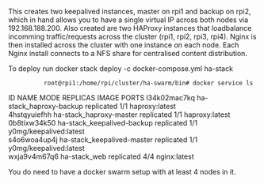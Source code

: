 This creates two keepalived instances, master on rpi1 and backup on rpi2, which in hand allows you to have a single virtual IP across both nodes via 192.168.188.200.
Also created are two HAProxy instances that loadbalance incomming traffic/requests across the cluster (rpi1, rpi2, rpi3, rpi4).
Nginx is then installed across the cluster with one instance on each node.
Each Nginx install connects to a NFS share for centralised content distribution.

To deploy run 
              docker stack deploy -c docker-compose.yml ha-stack

              root@rpi1:/home/rpi/cluster/ha-swarm/bin# docker service ls
              
ID             NAME                         MODE         REPLICAS   IMAGE                    PORTS
l34k02mac7kq   ha-stack_haproxy-backup      replicated   1/1        haproxy:latest           
4hstqyuiefhh   ha-stack_haproxy-master      replicated   1/1        haproxy:latest           
0b8tixw34k50   ha-stack_keepalived-backup   replicated   1/1        y0mg/keepalived:latest   
s4o6woa4up4j   ha-stack_keepalived-master   replicated   1/1        y0mg/keepalived:latest   
wxja9v4m67q6   ha-stack_web                 replicated   4/4        nginx:latest    

You do need to have a docker swarm setup with at least 4 nodes in it.
